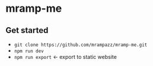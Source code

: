 # mramp-me
## Get started
- `git clone https://github.com/mrampazz/mramp-me.git`
- `npm run dev`
- `npm run export` <- export to static website
